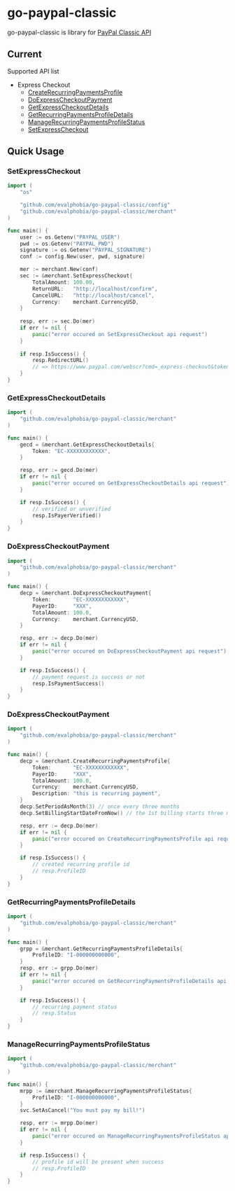 # go-paypal-classic

go-paypal-classic is library for [PayPal Classic API](https://developer.paypal.com/docs/classic/api/)

## Current 
Supported API list

- Express Checkout
    - [CreateRecurringPaymentsProfile](https://developer.paypal.com/docs/classic/api/merchant/CreateRecurringPaymentsProfile_API_Operation_NVP/)
    - [DoExpressCheckoutPayment](https://developer.paypal.com/docs/classic/api/merchant/DoExpressCheckoutPayment_API_Operation_NVP/)
    - [GetExpressCheckoutDetails](https://developer.paypal.com/docs/classic/api/merchant/GetExpressCheckoutDetails_API_Operation_NVP/)
    - [GetRecurringPaymentsProfileDetails](https://developer.paypal.com/docs/classic/api/merchant/GetRecurringPaymentsProfileDetails_API_Operation_NVP/)
    - [ManageRecurringPaymentsProfileStatus](https://developer.paypal.com/docs/classic/api/merchant/ManageRecurringPaymentsProfileStatus_API_Operation_NVP/)
    - [SetExpressCheckout](https://developer.paypal.com/docs/classic/api/merchant/SetExpressCheckout_API_Operation_NVP/)

## Quick Usage

### SetExpressCheckout

```go
import (
    "os"

    "github.com/evalphobia/go-paypal-classic/config"
    "github.com/evalphobia/go-paypal-classic/merchant"
)

func main() {
    user := os.Getenv("PAYPAL_USER")
    pwd := os.Getenv("PAYPAL_PWD")
    signature := os.Getenv("PAYPAL_SIGNATURE")
    conf := config.New(user, pwd, signature)

    mer := merchant.New(conf)
    sec := &merchant.SetExpressCheckout{
        TotalAmount: 100.00,
        ReturnURL:   "http://localhost/confirm",
        CancelURL:   "http://localhost/cancel",
        Currency:    merchant.CurrencyUSD,
    }
    
    resp, err := sec.Do(mer)
    if err != nil {
        panic("error occured on SetExpressCheckout api request")
    }
    
    if resp.IsSuccess() {
        resp.RedirectURL()
        // => https://www.paypal.com/webscr?cmd=_express-checkout&token=<TOKEN>
    }
}
```

### GetExpressCheckoutDetails

```go
import (
    "github.com/evalphobia/go-paypal-classic/merchant"
)

func main() {
    gecd = &merchant.GetExpressCheckoutDetails{
        Token: "EC-XXXXXXXXXXXX",
    }

    resp, err := gecd.Do(mer)
    if err != nil {
        panic("error occured on GetExpressCheckoutDetails api request")
    }

    if resp.IsSuccess() {
        // verified or unverified
        resp.IsPayerVerified()
    }
}
```

### DoExpressCheckoutPayment

```go
import (
    "github.com/evalphobia/go-paypal-classic/merchant"
)

func main() {
    decp = &merchant.DoExpressCheckoutPayment{
        Token:       "EC-XXXXXXXXXXXX",
        PayerID:     "XXX",
        TotalAmount: 100.0,
        Currency:    merchant.CurrencyUSD,
    }

    resp, err := decp.Do(mer)
    if err != nil {
        panic("error occured on DoExpressCheckoutPayment api request")
    }

    if resp.IsSuccess() {
        // payment request is success or not
        resp.IsPaymentSuccess()
    }
}
```

### DoExpressCheckoutPayment

```go
import (
    "github.com/evalphobia/go-paypal-classic/merchant"
)

func main() {
    decp = &merchant.CreateRecurringPaymentsProfile{
        Token:       "EC-XXXXXXXXXXXX",
        PayerID:     "XXX",
        TotalAmount: 100.0,
        Currency:    merchant.CurrencyUSD,
        Description: "this is recurring payment",
    }
    decp.SetPeriodAsMonth(3) // once every three months
    decp.SetBillingStartDateFromNow() // the 1st billing starts three month later

    resp, err := decp.Do(mer)
    if err != nil {
        panic("error occured on CreateRecurringPaymentsProfile api request")
    }

    if resp.IsSuccess() {
        // created recurring profile id
        // resp.ProfileID
    }
}
```

### GetRecurringPaymentsProfileDetails

```go
import (
    "github.com/evalphobia/go-paypal-classic/merchant"
)

func main() {
    grpp = &merchant.GetRecurringPaymentsProfileDetails{
        ProfileID: "I-000000000000",
    }
    resp, err := grpp.Do(mer)
    if err != nil {
        panic("error occured on GetRecurringPaymentsProfileDetails api request")
    }

    if resp.IsSuccess() {
        // recurring payment status
        // resp.Status
    }
}
```

### ManageRecurringPaymentsProfileStatus

```go
import (
    "github.com/evalphobia/go-paypal-classic/merchant"
)

func main() {
    mrpp := &merchant.ManageRecurringPaymentsProfileStatus{
        ProfileID: "I-000000000000",
    }
    svc.SetAsCancel("You must pay my bill!")

    resp, err := mrpp.Do(mer)
    if err != nil {
        panic("error occured on ManageRecurringPaymentsProfileStatus api request")
    }

    if resp.IsSuccess() {
        // profile id will be present when success
        // resp.ProfileID
    }
}
```
